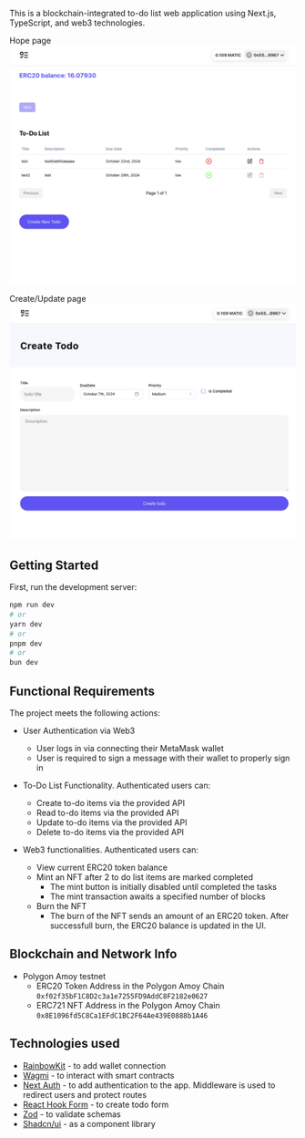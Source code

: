 This is a blockchain-integrated to-do list web application using Next.js, TypeScript, and web3 technologies.

Hope page
![Home page](public/assets/homepage.png)

Create/Update page
![Home page](public/assets/form.png)

## Getting Started

First, run the development server:

```bash
npm run dev
# or
yarn dev
# or
pnpm dev
# or
bun dev
```

## Functional Requirements

The project meets the following actions:

- User Authentication via Web3

  - User logs in via connecting their MetaMask wallet
  - User is required to sign a message with their wallet to properly sign in

- To-Do List Functionality. Authenticated users can:

  - Create to-do items via the provided API
  - Read to-do items via the provided API
  - Update to-do items via the provided API
  - Delete to-do items via the provided API

- Web3 functionalities. Authenticated users can:
  - View current ERC20 token balance
  - Mint an NFT after 2 to do list items are marked completed
    - The mint button is initially disabled until completed the tasks
    - The mint transaction awaits a specified number of blocks
  - Burn the NFT
    - The burn of the NFT sends an amount of an ERC20 token. After successfull burn, the ERC20 balance is updated in the UI.

## Blockchain and Network Info

- Polygon Amoy testnet
  - ERC20 Token Address in the Polygon Amoy Chain `0xf02f35bF1C8D2c3a1e7255FD9AddC8F2182e0627`
  - ERC721 NFT Address in the Polygon Amoy Chain `0x8E1096fd5C8Ca1EFdC1BC2F64Ae439E0888b1A46`

## Technologies used

- [RainbowKit](https://nextjs.org/docs) - to add wallet connection
- [Wagmi](https://wagmi.sh/) - to interact with smart contracts
- [Next Auth](https://next-auth.js.org/) - to add authentication to the app. Middleware is used to redirect users and protect routes
- [React Hook Form](https://react-hook-form.com/) - to create todo form
- [Zod](https://zod.dev/) - to validate schemas
- [Shadcn/ui](https://ui.shadcn.com/) - as a component library
